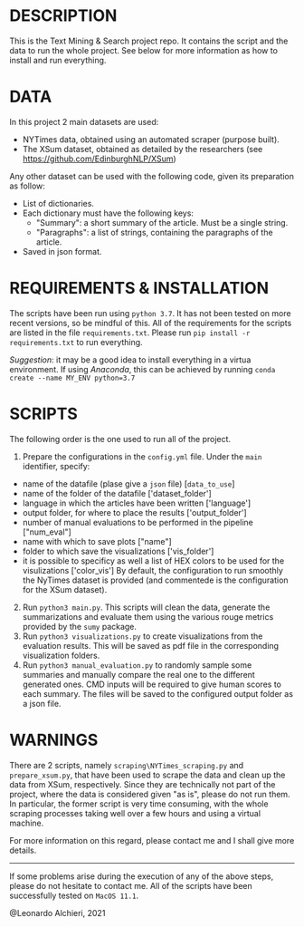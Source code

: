 # DESCRIPTION

This is the Text Mining & Search project repo. It contains the script and the data to run the whole project.
See below for more information as how to install and run everything.

# DATA

In this project 2 main datasets are used:
- NYTimes data, obtained using an automated scraper (purpose built).
- The XSum dataset, obtained as detailed by the researchers (see https://github.com/EdinburghNLP/XSum)

Any other dataset can be used with the following code, given its preparation as follow:
- List of dictionaries.
- Each dictionary must have the following keys:
  - "Summary": a short summary of the article. Must be a single string.
  - "Paragraphs": a list of strings, containing the paragraphs of the article.
- Saved in json format.

# REQUIREMENTS & INSTALLATION

The scripts have been run using `python 3.7`. It has not been tested on more recent versions, so be mindful of this.
All of the requirements for the scripts are listed in the file `requirements.txt`.
Please run `pip install -r requirements.txt` to run everything.

*Suggestion*: it may be a good idea to install everything in a virtua environment. If using *Anaconda*, this can be achieved by running `conda create --name MY_ENV python=3.7`

# SCRIPTS

The following order is the one used to run all of the project.
1. Prepare the configurations in the `config.yml` file. Under the `main` identifier, specify:
  - name of the datafile (plase give a `json` file) [`data_to_use`]
  - name of the folder of the datafile ['dataset_folder']
  - language in which the articles have been written ['language']
  - output folder, for where to place the results ['output_folder']
  - number of manual evaluations to be performed in the pipeline ["num_eval"]
  - name with which to save plots ["name"]
  - folder to which save the visualizations ['vis_folder']
  - it is possible to specificy as well a list of HEX colors to be used for the visulizations ['color_vis']
  By default, the configuration to run smoothly the NyTimes dataset is provided (and commentede is the configuration for the XSum dataset).
2. Run `python3 main.py`. This scripts will clean the data, generate the summarizations and evaluate them using the various rouge metrics provided by the `sumy` package.
3. Run `python3 visualizations.py` to create visualizations from the evaluation results. This will be saved as pdf file in the corresponding visualization folders.
4. Run `python3 manual_evaluation.py` to randomly sample some summaries and manually compare the real one to the different generated ones. CMD inputs will be required to give human scores to each summary. The files will be saved to the configured output folder as a json file.

# WARNINGS
There are 2 scripts, namely `scraping\NYTimes_scraping.py` and `prepare_xsum.py`, that have been used to scrape the data and clean up the data from XSum, respectively. Since they are technically not part of the project, where the data is considered given "as is", please do not run them.
In particular, the former script is very time consuming, with the whole scraping processes taking well over a few hours and using a virtual machine.

For more information on this regard, please contact me and I shall give more details.

-------
If some problems arise during the execution of any of the above steps, please do not hesitate to contact me.
All of the scripts have been successfully tested on `MacOS 11.1`.

@Leonardo Alchieri, 2021
